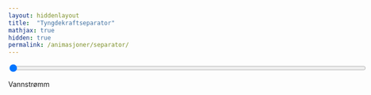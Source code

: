 ```yaml
---
layout: hiddenlayout
title:  "Tyngdekraftseparator"
mathjax: true
hidden: true
permalink: /animasjoner/separator/
---
```


<div style="text-align:center;">
    <script src="https://cdnjs.cloudflare.com/ajax/libs/p5.js/1.1.9/p5.js"></script>
    <script src="https://cdnjs.cloudflare.com/ajax/libs/p5.js/1.1.9/addons/p5.sound.min.js"></script>
    <script src="/assets/p5js/tyngdekraftseparator/partikkel.js"></script> 
    <script src="/assets/p5js/tyngdekraftseparator/sketch.js"></script> 
    <div id="canvasForHTML"></div>
</div>

<div class="slidecontainer">
  <input type="range" min="1"  max="4" step ="0.001" value="1" class="slider" id="myRange"  style= "width: 720px">
</div>
 <p id = "slider-tekst-sudoku">Vannstrømm<span id="sudokuspan"></span></p>
<script src="/assets/p5js/tyngdekraftseparator/slider.js"></script> 

